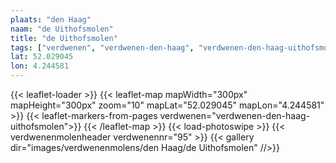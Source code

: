```yaml
---
plaats: "den Haag"
naam: "de Uithofsmolen"
title: "de Uithofsmolen"
tags: ["verdwenen", "verdwenen-den-haag", "verdwenen-den-haag-uithofsmolen"]
lat: 52.029045
lon: 4.244581
---
```

{{< leaflet-loader >}}
{{< leaflet-map mapWidth="300px" mapHeight="300px" zoom="10" mapLat="52.029045" mapLon="4.244581" >}}
    {{< leaflet-markers-from-pages verdwenen="verdwenen-den-haag-uithofsmolen">}}
{{< /leaflet-map >}}
{{< load-photoswipe >}}
{{< verdwenenmolenheader verdwenennr="95" >}}
{{< gallery dir="images/verdwenenmolens/den Haag/de Uithofsmolen" //>}}
